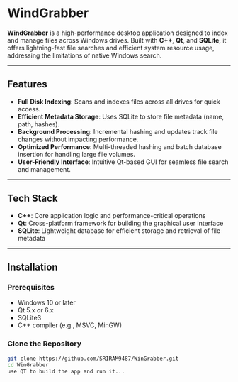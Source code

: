 # WindGrabber

**WindGrabber** is a high-performance desktop application designed to index and manage files across Windows drives. Built with **C++**, **Qt**, and **SQLite**, it offers lightning-fast file searches and efficient system resource usage, addressing the limitations of native Windows search.

---

## Features

- **Full Disk Indexing**: Scans and indexes files across all drives for quick access.  
- **Efficient Metadata Storage**: Uses SQLite to store file metadata (name, path, hashes).  
- **Background Processing**: Incremental hashing and updates track file changes without impacting performance.  
- **Optimized Performance**: Multi-threaded hashing and batch database insertion for handling large file volumes.  
- **User-Friendly Interface**: Intuitive Qt-based GUI for seamless file search and management.  

---

## Tech Stack

- **C++**: Core application logic and performance-critical operations  
- **Qt**: Cross-platform framework for building the graphical user interface  
- **SQLite**: Lightweight database for efficient storage and retrieval of file metadata  

---

## Installation

### Prerequisites
- Windows 10 or later  
- Qt 5.x or 6.x  
- SQLite3  
- C++ compiler (e.g., MSVC, MinGW)  

### Clone the Repository
```bash
git clone https://github.com/SRIRAM9487/WinGrabber.git
cd WinGrabber
use QT to build the app and run it...
